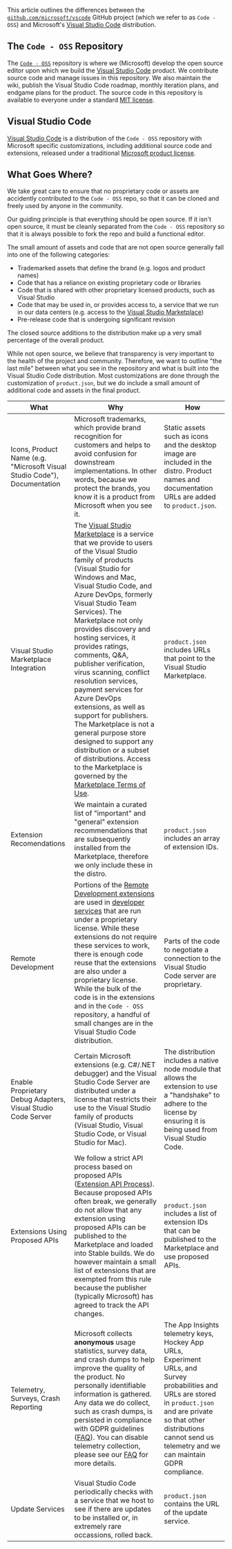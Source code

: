 This article outlines the differences between the
[`github.com/microsoft/vscode`](https://github.com/microsoft/vscode) GitHub
project (which we refer to as `Code - OSS`) and Microsoft's
[Visual Studio Code](https://code.visualstudio.com) distribution.

## The `Code - OSS` Repository

The [`Code - OSS`](https://github.com/Microsoft/vscode) repository is where we
(Microsoft) develop the open source editor upon which we build the
[Visual Studio Code](https://code.visualstudio.com) product. We contribute
source code and manage issues in this repository. We also maintain the wiki,
publish the Visual Studio Code roadmap, monthly iteration plans, and endgame
plans for the product. The source code in this repository is available to
everyone under a standard
[MIT license](https://github.com/microsoft/vscode/blob/master/LICENSE.txt).

## Visual Studio Code

[Visual Studio Code](https://code.visualstudio.com) is a distribution of the
`Code - OSS` repository with Microsoft specific customizations, including
additional source code and extensions, released under a traditional
[Microsoft product license](https://code.visualstudio.com/License/).

## What Goes Where?

We take great care to ensure that no proprietary code or assets are accidently
contributed to the `Code - OSS` repo, so that it can be cloned and freely used
by anyone in the community.

Our guiding principle is that everything should be open source. If it isn't open
source, it must be cleanly separated from the `Code - OSS` repository so that it
is always possible to fork the repo and build a functional editor.

The small amount of assets and code that are not open source generally fall into
one of the following categories:

-   Trademarked assets that define the brand (e.g. logos and product names)
-   Code that has a reliance on existing proprietary code or libraries
-   Code that is shared with other proprietary licensed products, such as Visual
    Studio
-   Code that may be used in, or provides access to, a service that we run in
    our data centers (e.g. access to the
    [Visual Studio Marketplace](https://marketplace.visualstudio.com/vscode))
-   Pre-release code that is undergoing significant revision

The closed source additions to the distribution make up a very small percentage
of the overall product.

While not open source, we believe that transparency is very important to the
health of the project and community. Therefore, we want to outline "the last
mile" between what you see in the repository and what is built into the Visual
Studio Code distribution. Most customizations are done through the customization
of `product.json`, but we do include a small amount of additional code and
assets in the final product.

| What                                                                     | Why                                                                                                                                                                                                                                                                                                                                                                                                                                                                                                                                                                                                                                                                                                                                                                   | How                                                                                                                                                                                                                                         |
| ------------------------------------------------------------------------ | --------------------------------------------------------------------------------------------------------------------------------------------------------------------------------------------------------------------------------------------------------------------------------------------------------------------------------------------------------------------------------------------------------------------------------------------------------------------------------------------------------------------------------------------------------------------------------------------------------------------------------------------------------------------------------------------------------------------------------------------------------------------- | ------------------------------------------------------------------------------------------------------------------------------------------------------------------------------------------------------------------------------------------- |
| Icons, Product Name (e.g. "Microsoft Visual Studio Code"), Documentation | Microsoft trademarks, which provide brand recognition for customers and helps to avoid confusion for downstream implementations. In other words, because we protect the brands, you know it is a product from Microsoft when you see it.                                                                                                                                                                                                                                                                                                                                                                                                                                                                                                                              | Static assets such as icons and the desktop image are included in the distro. Product names and documentation URLs are added to `product.json`.                                                                                             |
| Visual Studio Marketplace Integration                                    | The [Visual Studio Marketplace](https://marketplace.visualstudio.com/vscode) is a service that we provide to users of the Visual Studio family of products (Visual Studio for Windows and Mac, Visual Studio Code, and Azure DevOps, formerly Visual Studio Team Services). The Marketplace not only provides discovery and hosting services, it provides ratings, comments, Q&A, publisher verification, virus scanning, conflict resolution services, payment services for Azure DevOps extensions, as well as support for publishers. The Marketplace is not a general purpose store designed to support any distribution or a subset of distributions. Access to the Marketplace is governed by the [Marketplace Terms of Use](https://aka.ms/vsmarketplace-ToU). | `product.json` includes URLs that point to the Visual Studio Marketplace.                                                                                                                                                                   |
| Extension Recomendations                                                 | We maintain a curated list of "important" and "general" extension recommendations that are subsequently installed from the Marketplace, therefore we only include these in the distro.                                                                                                                                                                                                                                                                                                                                                                                                                                                                                                                                                                                | `product.json` includes an array of extension IDs.                                                                                                                                                                                          |
| Remote Development                                                       | Portions of the [Remote Development extensions](https://aka.ms/vscode-remote/download) are used in [developer services](https://aka.ms/vsfutures) that are run under a proprietary license. While these extensions do not require these services to work, there is enough code reuse that the extensions are also under a proprietary license. While the bulk of the code is in the extensions and in the `Code - OSS` repository, a handful of small changes are in the Visual Studio Code distribution.                                                                                                                                                                                                                                                             | Parts of the code to negotiate a connection to the Visual Studio Code server are proprietary.                                                                                                                                               |
| Enable Proprietary Debug Adapters, Visual Studio Code Server             | Certain Microsoft extensions (e.g. C#/.NET debugger) and the Visual Studio Code Server are distributed under a license that restricts their use to the Visual Studio family of products (Visual Studio, Visual Studio Code, or Visual Studio for Mac).                                                                                                                                                                                                                                                                                                                                                                                                                                                                                                                | The distribution includes a native node module that allows the extension to use a "handshake" to adhere to the license by ensuring it is being used from Visual Studio Code.                                                                |
| Extensions Using Proposed APIs                                           | We follow a strict API process based on proposed APIs ([Extension API Process](https://github.com/Microsoft/vscode/wiki/Extension-API-process)). Because proposed APIs often break, we generally do not allow that any extension using proposed APIs can be published to the Marketplace and loaded into Stable builds. We do however maintain a small list of extensions that are exempted from this rule because the publisher (typically Microsoft) has agreed to track the API changes.                                                                                                                                                                                                                                                                           | `product.json` includes a list of extension IDs that can be published to the Marketplace and use proposed APIs.                                                                                                                             |
| Telemetry, Surveys, Crash Reporting                                      | Microsoft collects **anonymous** usage statistics, survey data, and crash dumps to help improve the quality of the product. No personally identifiable information is gathered. Any data we do collect, such as crash dumps, is persisted in compliance with GDPR guidelines ([FAQ](https://code.visualstudio.com/docs/supporting/faq#_gdpr-and-vs-code)). You can disable telemetry collection, please see our [FAQ](https://code.visualstudio.com/docs/supporting/faq#_how-to-disable-telemetry-reporting) for more details.                                                                                                                                                                                                                                        | The App Insights telemetry keys, Hockey App URLs, Experiment URLs, and Survey probabilities and URLs are stored in `product.json` and are private so that other distributions cannot send us telemetry and we can maintain GDPR compliance. |
| Update Services                                                          | Visual Studio Code periodically checks with a service that we host to see if there are updates to be installed or, in extremely rare occassions, rolled back.                                                                                                                                                                                                                                                                                                                                                                                                                                                                                                                                                                                                         | `product.json` contains the URL of the update service.                                                                                                                                                                                      |
